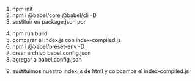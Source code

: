 1. npm init
2. npm i @babel/core @babel/cli -D <!-- solo desarrollo -->
3. sustituir en package.json por
<!--
"scripts": {
    "build": "babel index.js -o index-compiled.js"
  },
 -->
4. npm run build
5. comparar el index.js con index-compiled.js
6. npm i @babel/preset-env -D <!-- solo desarrollo -->
7. crear archivo babel.config.json
8. agregar a babel.config.json
<!--
{
    "presets":["@babel/env"]
}
-->
9. sustituimos nuestro index.js de html y colocamos el index-compiled.js

